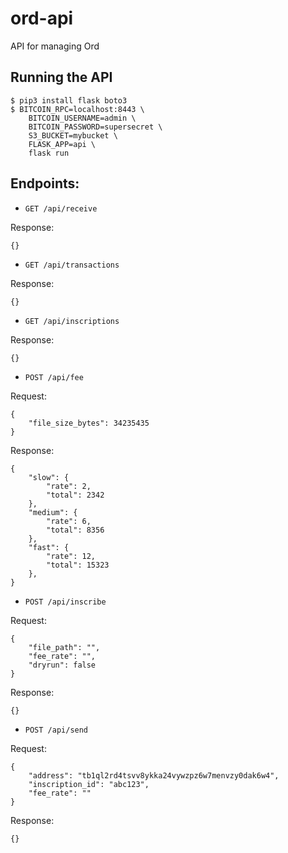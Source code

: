 # ord-api
API for managing Ord

## Running the API

```
$ pip3 install flask boto3
$ BITCOIN_RPC=localhost:8443 \
    BITCOIN_USERNAME=admin \
    BITCOIN_PASSWORD=supersecret \
    S3_BUCKET=mybucket \
    FLASK_APP=api \
    flask run
```

## Endpoints:

- `GET /api/receive`

Response:

```
{}
```

- `GET /api/transactions`

Response:

```
{}
```

- `GET /api/inscriptions`

Response:

```
{}
```

- `POST /api/fee`

Request:

```
{
    "file_size_bytes": 34235435
}
```

Response:

```
{
    "slow": {
        "rate": 2,
        "total": 2342    
    },
    "medium": {
        "rate": 6,
        "total": 8356    
    },
    "fast": {
        "rate": 12,
        "total": 15323    
    },
}
```

- `POST /api/inscribe`

Request:

```
{
    "file_path": "",
    "fee_rate": "",
    "dryrun": false
}
```

Response:

```
{}
```

- `POST /api/send`

Request:

```
{
    "address": "tb1ql2rd4tsvv8ykka24vywzpz6w7menvzy0dak6w4",
    "inscription_id": "abc123",
    "fee_rate": ""
}
```

Response:

```
{}
```
